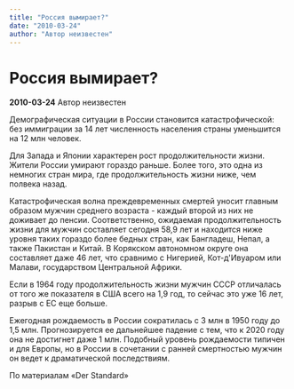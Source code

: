 ```yaml
---
title: "Россия вымирает?"
date: "2010-03-24"
author: "Автор неизвестен"
---
```


# Россия вымирает?

**2010-03-24** Автор неизвестен

Демографическая ситуации в России становится катастрофической: без иммиграции за 14 лет численность населения страны уменьшится на 12 млн человек.

Для Запада и Японии характерен рост продолжительности жизни. Жители России умирают гораздо раньше. Более того, это одна из немногих стран мира, где продолжительность жизни ниже, чем полвека назад.

Катастрофическая волна преждевременных смертей уносит главным образом мужчин среднего возраста - каждый второй из них не доживает до пенсии. Соответственно, ожидаемая продолжительность жизни для мужчин составляет сегодня 58,9 лет и находится ниже уровня таких гораздо более бедных стран, как Бангладеш, Непал, а также Пакистан и Китай. В Корякском автономном округе она составляет даже 46 лет, что сравнимо с Нигерией, Кот-д'Ивуаром или Малави, государством Центральной Африки.

Если в 1964 году продолжительность жизни мужчин СССР отличалась от того же показателя в США всего на 1,9 год, то сейчас это уже 16 лет, разрыв с ЕС еще больше.

Ежегодная рождаемость в России сократилась с 3 млн в 1950 году до 1,5 млн. Прогнозируется ее дальнейшее падение с тем, что к 2020 году она не достигнет даже 1 млн. Подобный уровень рождаемости типичен и для Европы, но в России в сочетании с ранней смертностью мужчин он ведет к драматической последствиям.

По материалам «Der Standard»